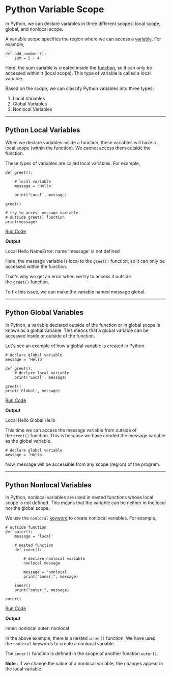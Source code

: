 # Python Variable Scope

In Python, we can declare variables in three different scopes: local scope, global, and nonlocal scope.

A variable scope specifies the region where we can access a [variable](https://www.programiz.com/python-programming/variables-constants-literals). For example,

```
def add_numbers():
    sum = 5 + 4
```

Here, the sum variable is created inside the [function](https://www.programiz.com/python-programming/function), so it can only be accessed within it (local scope). This type of variable is called a local variable.

Based on the scope, we can classify Python variables into three types:

1. Local Variables
2. Global Variables
3. Nonlocal Variables

---

## Python Local Variables

When we declare variables inside a function, these variables will have a local scope (within the function). We cannot access them outside the function.

These types of variables are called local variables. For example,

```
def greet():

    # local variable
    message = 'Hello'
    
    print('Local', message)

greet()

# try to access message variable 
# outside greet() function
print(message)
```

[Run Code](https://www.programiz.com/python-programming/online-compiler)

**Output**

Local Hello
NameError: name 'message' is not defined

Here, the message variable is local to the `greet()` function, so it can only be accessed within the function.

That's why we get an error when we try to access it outside the `greet()` function.

To fix this issue, we can make the variable named message global.

---

## Python Global Variables

In Python, a variable declared outside of the function or in global scope is known as a global variable. This means that a global variable can be accessed inside or outside of the function.

Let's see an example of how a global variable is created in Python.

```
# declare global variable
message = 'Hello'

def greet():
    # declare local variable
    print('Local', message)

greet()
print('Global', message)
```

[Run Code](https://www.programiz.com/python-programming/online-compiler)

**Output**

Local Hello
Global Hello

This time we can access the message variable from outside of the `greet()` function. This is because we have created the message variable as the global variable.

```
# declare global variable
message = 'Hello'
```

Now, message will be accessible from any scope (region) of the program.

---

## Python Nonlocal Variables

In Python, nonlocal variables are used in nested functions whose local scope is not defined. This means that the variable can be neither in the local nor the global scope.

We use the `nonlocal` [keyword](https://www.programiz.com/python-programming/keywords-identifier) to create nonlocal variables. For example,

```
# outside function 
def outer():
    message = 'local'

    # nested function  
    def inner():

        # declare nonlocal variable
        nonlocal message

        message = 'nonlocal'
        print("inner:", message)

    inner()
    print("outer:", message)

outer()
```

[Run Code](https://www.programiz.com/python-programming/online-compiler)

**Output**

inner: nonlocal
outer: nonlocal

In the above example, there is a nested `inner()` function. We have used the `nonlocal` keywords to create a nonlocal variable.

The `inner()` function is defined in the scope of another function `outer()`.

**Note** : If we change the value of a nonlocal variable, the changes appear in the local variable.